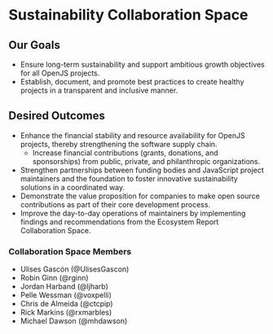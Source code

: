 # Sustainability Collaboration Space 

## Our Goals

* Ensure long-term sustainability and support ambitious growth objectives for all OpenJS projects.
* Establish, document, and promote best practices to create healthy projects in a transparent and inclusive manner.

## Desired Outcomes

* Enhance the financial stability and resource availability for OpenJS projects, thereby strengthening the software supply chain.
   * Increase financial contributions (grants, donations, and sponsorships) from public, private, and philanthropic organizations.
* Strengthen partnerships between funding bodies and JavaScript project maintainers and the foundation to foster innovative sustainability solutions in a coordinated way.
* Demonstrate the value proposition for companies to make open source contributions as part of their core development process.
* Improve the day-to-day operations of maintainers by implementing findings and recommendations from the Ecosystem Report Collaboration Space. 

### Collaboration Space Members

* Ulises Gascón (@UlisesGascon)
* Robin Ginn (@rginn)
* Jordan Harband (@ljharb)
* Pelle Wessman (@voxpelli)
* Chris de Almeida (@ctcpip)
* Rick Markins (@rxmarbles)
* Michael Dawson (@mhdawson)
